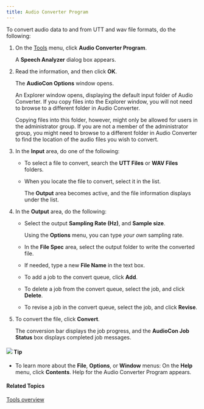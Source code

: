```yaml
---
title: Audio Converter Program
---
```


To convert audio data to and from UTT and wav file formats, do the following:

1. On the [Tools](overview) menu, click **Audio Converter Program**.

    A **Speech Analyzer** dialog box appears.

1. Read the information, and then click **OK**.

    The **AudioCon Options** window opens.

    An Explorer window opens, displaying the default input folder of Audio Converter. If you copy files into the Explorer window, you will not need to browse to a different folder in Audio Converter.

    Copying files into this folder, however, might only be allowed for users in the administrator group. If you are not a member of the administrator group, you might need to browse to a different folder in Audio Converter to find the location of the audio files you wish to convert. 

1. In the **Input** area, do one of the following:
   * To select a file to convert, search the **UTT Files** or **WAV Files** folders.
   * When you locate the file to convert, select it in the list.

      The **Output** area becomes active, and the file information displays under the list.

1. In the **Output** area, do the following:
   * Select the output **Sampling Rate (Hz)**, and **Sample size**.

      Using the **Options** menu, you can type *your own* sampling rate.

    * In the **File Spec** area, select the output folder to write the converted file.
    * If needed, type a new **File Name** in the text box.
    * To add a job to the convert queue, click **Add**.
    * To delete a job from the convert queue, select the job, and click **Delete**.
    * To revise a job in the convert queue, select the job, and click **Revise**.
1. To convert the file, click **Convert**.

    The conversion bar displays the job progress, and the **AudioCon Job Status** box displays completed job messages.

#### ![](../../../images/001.png) **Tip**
- To learn more about the **File**, **Options**, or **Window** menus: On the **Help** menu, click **Contents**. Help for the Audio Converter Program appears.

#### **Related Topics**
[Tools overview](overview)
